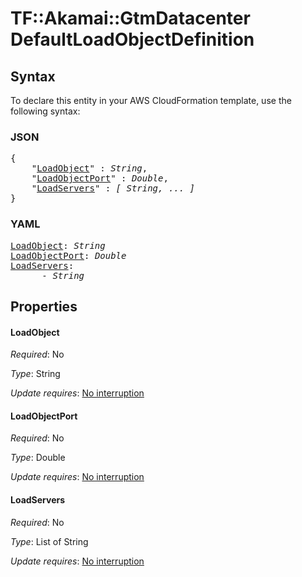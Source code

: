 # TF::Akamai::GtmDatacenter DefaultLoadObjectDefinition

## Syntax

To declare this entity in your AWS CloudFormation template, use the following syntax:

### JSON

<pre>
{
    "<a href="#loadobject" title="LoadObject">LoadObject</a>" : <i>String</i>,
    "<a href="#loadobjectport" title="LoadObjectPort">LoadObjectPort</a>" : <i>Double</i>,
    "<a href="#loadservers" title="LoadServers">LoadServers</a>" : <i>[ String, ... ]</i>
}
</pre>

### YAML

<pre>
<a href="#loadobject" title="LoadObject">LoadObject</a>: <i>String</i>
<a href="#loadobjectport" title="LoadObjectPort">LoadObjectPort</a>: <i>Double</i>
<a href="#loadservers" title="LoadServers">LoadServers</a>: <i>
      - String</i>
</pre>

## Properties

#### LoadObject

_Required_: No

_Type_: String

_Update requires_: [No interruption](https://docs.aws.amazon.com/AWSCloudFormation/latest/UserGuide/using-cfn-updating-stacks-update-behaviors.html#update-no-interrupt)

#### LoadObjectPort

_Required_: No

_Type_: Double

_Update requires_: [No interruption](https://docs.aws.amazon.com/AWSCloudFormation/latest/UserGuide/using-cfn-updating-stacks-update-behaviors.html#update-no-interrupt)

#### LoadServers

_Required_: No

_Type_: List of String

_Update requires_: [No interruption](https://docs.aws.amazon.com/AWSCloudFormation/latest/UserGuide/using-cfn-updating-stacks-update-behaviors.html#update-no-interrupt)

